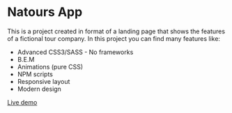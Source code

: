  # Natours App

This is a project created in format of a landing page that shows the features of a fictional tour company. In this project you can find many features like:

* Advanced CSS3/SASS - No frameworks
* B.E.M
* Animations (pure CSS)
* NPM scripts
* Responsive layout
* Modern design

[Live demo](https://riltonfranzonee.github.io/natours-app/.)
